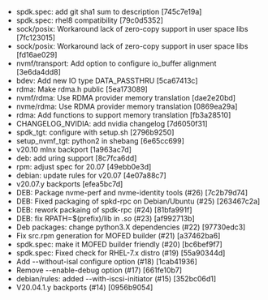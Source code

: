 - spdk.spec: add git sha1 sum to description [745c7e19a]
- spdk.spec: rhel8 compatibility [79c0d5352]
- sock/posix: Workaround lack of zero-copy support in user space libs [7fc123015]
- sock/posix: Workaround lack of zero-copy support in user space libs [fd16ae029]
- nvmf/transport: Add option to configure io_buffer alignment [3e6da4dd8]
- bdev: Add new IO type DATA_PASSTHRU [5ca67413c]
- rdma: Make rdma.h public [5ea173089]
- nvmf/rdma: Use RDMA provider memory translation [dae2e20bd]
- nvme/rdma: Use RDMA provider memory translation [0869ea29a]
- rdma: Add functions to support memory translation [fb3a28510]
- CHANGELOG_NVIDIA: add nvidia changelog [7d6050f31]
- spdk_tgt: configure with setup.sh [2796b9250]
- setup_nvmf_tgt: python2 in shebang [6e65cc699]
- v20.10 mlnx backport [1a963ac7d]
- deb: add uring support [8c7fca6dd]
- rpm: adjust spec for 20.07 [49ebb0e3d]
- debian: update rules for v20.07 [4e07a88c7]
- v20.07.y backports [efea5bc7d]
- DEB: Package nvme-perf and nvme-identity tools (#26) [7c2b79d74]
- DEB: Fixed packaging of spkd-rpc on Debian/Ubuntu (#25) [263467c2a]
- DEB: rework packaing of spdk-rpc (#24) [81bfa991f]
- DEB: fix RPATH=$(prefix)/lib in *.so* (#23) [af992713b]
- Deb packages: change python3.X dependencies (#22) [97730edc3]
- Fix src.rpm generation for MOFED builder (#21) [a37462ba6]
- spdk.spec: make it MOFED builder friendly (#20) [bc6bef9f7]
- spdk.spec: Fixed check for RHEL-7.x distro (#19) [55a90344d]
- Add --without-isal configure option (#18) [1cab41936]
- Remove --enable-debug option (#17) [661fe10b7]
- debian/rules: added --with-iscsi-initiator (#15) [352bc06d1]
- V20.04.1.y backports (#14) [0956b9054]
